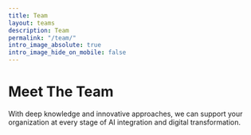 ```yaml
---
title: Team
layout: teams
description: Team
permalink: "/team/"
intro_image_absolute: true
intro_image_hide_on_mobile: false
---
```


# Meet The Team

With deep knowledge and innovative approaches, we can support your organization at every stage of AI integration and digital transformation.
